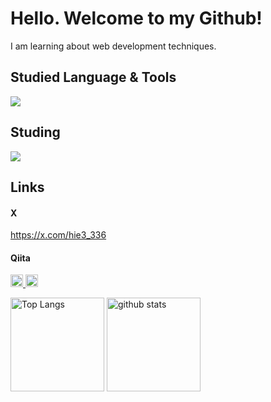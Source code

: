 
# Hello. Welcome to my Github!
I am learning about web development techniques.

## Studied Language & Tools
<p align="left">
  <a href="https://skillicons.dev">
    <img src="https://skillicons.dev/icons?i=ruby,rails,javascript,firebase,html,css,bootstrap,linux,vim,git,github,docker,mysql,postgresql,vscode" />
  </a>
</p>

## Studing
<p align="left">
  <a href="https://skillicons.dev">
    <img src="https://skillicons.dev/icons?i=react" />
  </a>
</p>


## Links
#### X
https://x.com/hie3_336


#### Qiita
<p align="left">
  <a href="http://qiita.com/hie3">
    <img height="20" src="https://qiita-badge.apiapi.app/s/hie3/posts.svg" />
  </a>
  <a href="http://qiita.com/hie3">
    <img height="20" src="https://qiita-badge.apiapi.app/s/hie3/contributions.svg" />
  </a>
</p>

<p align="left"> 
  <img alt="Top Langs" height="150px" src="https://github-readme-stats.vercel.app/api/top-langs/?username=hie3-336&layout=compact&count_private=true&show_icons=true&theme=shadow_blue" />
  <img alt="github stats" height="150px" src="https://github-readme-stats.vercel.app/api?username=hie3-336&count_private=true&show_icons=true&show_icons=true&theme=shadow_blue" />
</p>

<!--
**hie3-336/hie3-336** is a ✨ _special_ ✨ repository because its `README.md` (this file) appears on your GitHub profile.

Here are some ideas to get you started:

- 🔭 I’m currently working on ...
- 🌱 I’m currently learning ...
- 👯 I’m looking to collaborate on ...
- 🤔 I’m looking for help with ...
- 💬 Ask me about ...
- 📫 How to reach me: ...
- 😄 Pronouns: ...
- ⚡ Fun fact: ...
-->
